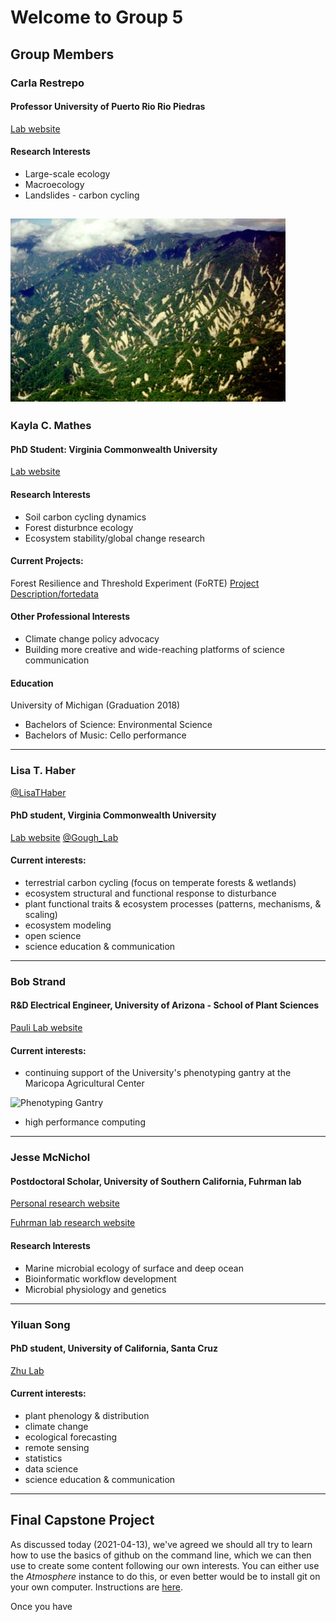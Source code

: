 # Welcome to Group 5

## Group Members

### Carla Restrepo

#### Professor University of Puerto Rio Rio Piedras
[Lab website](http://tlselab.uprrp.edu/)

#### Research Interests
 - Large-scale ecology
 - Macroecology
 - Landslides - carbon cycling

![Landslides Sierra Madre de Chiapas](SierraElTriunfo.jpg)
---
### Kayla C. Mathes 

#### PhD Student: Virginia Commonwealth University 
[Lab website](http://www.people.vcu.edu/~cmgough/)


#### Research Interests 
  - Soil carbon cycling dynamics
  - Forest disturbnce ecology
  - Ecosystem stability/global change research 
  
#### Current Projects: 
Forest Resilience and Threshold Experiment (FoRTE)
[Project Description/fortedata](https://fortexperiment.github.io/fortedata/)


#### Other Professional Interests

- Climate change policy advocacy 
- Building more creative and wide-reaching platforms of science communication 


#### Education
University of Michigan (Graduation 2018)
- Bachelors of Science: Environmental Science
- Bachelors of Music: Cello performance 

---
### Lisa T. Haber
[@LisaTHaber](https://twitter.com/LisaTHaber/)

#### PhD student, Virginia Commonwealth University
[Lab website](http://www.people.vcu.edu/~cmgough/)
[@Gough_Lab](https://twitter.com/gough_lab)
 
#### Current interests:
- terrestrial carbon cycling (focus on temperate forests & wetlands)
- ecosystem structural and functional response to disturbance
- plant functional traits & ecosystem processes (patterns, mechanisms, & scaling)
- ecosystem modeling
- open science
- science education & communication
---
### Bob Strand

#### R&D Electrical Engineer, University of Arizona - School of Plant Sciences
[Pauli Lab website](https://thepaulilab.com/)
 
#### Current interests:
- continuing support of the University's phenotyping gantry at the Maricopa Agricultural Center

![Phenotyping Gantry](Gantry.png)

- high performance computing
---

### Jesse McNichol 

#### Postdoctoral Scholar, University of Southern California, Fuhrman lab

[Personal research website](http://jcmcnch.github.io/)

[Fuhrman lab research website](http://fuhrman-lab.github.io/)

#### Research Interests
 - Marine microbial ecology of surface and deep ocean
 - Bioinformatic workflow development
 - Microbial physiology and genetics

---
### Yiluan Song

#### PhD student, University of California, Santa Cruz
[Zhu Lab](https://zhulab.ucsc.edu/)
 
#### Current interests:
- plant phenology & distribution
- climate change
- ecological forecasting
- remote sensing
- statistics
- data science
- science education & communication

---
## Final Capstone Project

As discussed today (2021-04-13), we've agreed we should all try to learn how to use the basics of github on the command line, which we can then use to create some content following our own interests. You can either use the *Atmosphere* instance to do this, or even better would be to install git on your own computer. Instructions are [here](https://github.com/git-guides/install-git).

Once you have 
